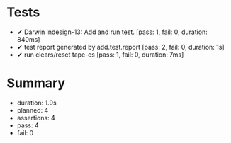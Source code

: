 # Tests

- ✔ Darwin indesign-13: Add and run test. [pass: 1, fail: 0, duration: 840ms]
- ✔ test report generated by add.test.report [pass: 2, fail: 0, duration: 1s]
- ✔ run clears/reset tape-es [pass: 1, fail: 0, duration: 7ms]

# Summary

- duration: 1.9s
- planned: 4
- assertions: 4
- pass: 4
- fail: 0

